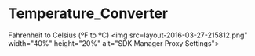 # Temperature_Converter
Fahrenheit to Celsius (ºF to ºC)
	<img src=layout-2016-03-27-215812.png" width="40%" height="20%" alt="SDK Manager Proxy Settings">
